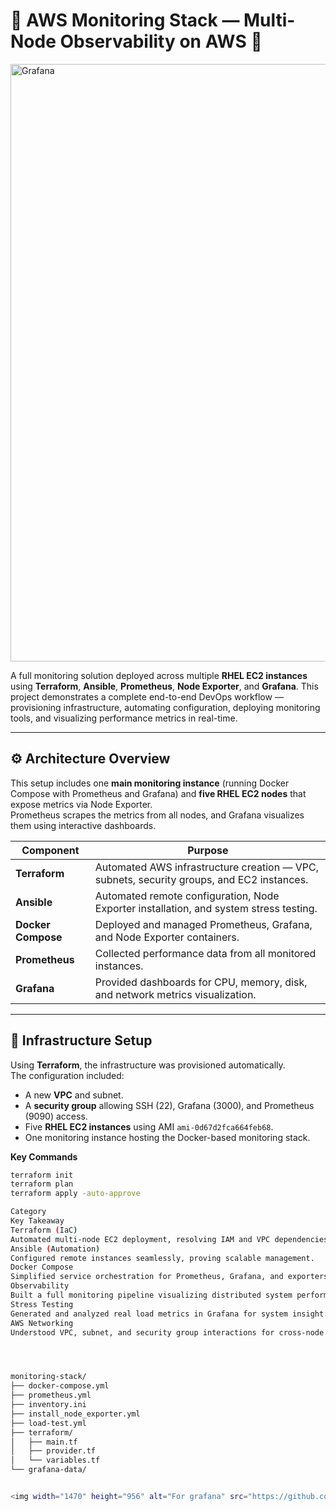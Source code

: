 # 🧠 AWS Monitoring Stack — Multi-Node Observability on AWS 🚀

<img width="1470" height="956" alt="Grafana" src="https://github.com/user-attachments/assets/e7dee490-bb3b-467b-be95-ae45ba34b622" />

A full monitoring solution deployed across multiple **RHEL EC2 instances** using **Terraform**, **Ansible**, **Prometheus**, **Node Exporter**, and **Grafana**. This project demonstrates a complete end-to-end DevOps workflow — provisioning infrastructure, automating configuration, deploying monitoring tools, and visualizing performance metrics in real-time.  

---

## ⚙️ Architecture Overview

This setup includes one **main monitoring instance** (running Docker Compose with Prometheus and Grafana) and **five RHEL EC2 nodes** that expose metrics via Node Exporter.  
Prometheus scrapes the metrics from all nodes, and Grafana visualizes them using interactive dashboards.

| Component | Purpose |
|------------|----------|
| **Terraform** | Automated AWS infrastructure creation — VPC, subnets, security groups, and EC2 instances. |
| **Ansible** | Automated remote configuration, Node Exporter installation, and system stress testing. |
| **Docker Compose** | Deployed and managed Prometheus, Grafana, and Node Exporter containers. |
| **Prometheus** | Collected performance data from all monitored instances. |
| **Grafana** | Provided dashboards for CPU, memory, disk, and network metrics visualization. |

---

## 🧩 Infrastructure Setup

Using **Terraform**, the infrastructure was provisioned automatically.  
The configuration included:
- A new **VPC** and subnet.
- A **security group** allowing SSH (22), Grafana (3000), and Prometheus (9090) access.
- Five **RHEL EC2 instances** using AMI `ami-0d67d2fca664feb68`.
- One monitoring instance hosting the Docker-based monitoring stack.

**Key Commands**
```bash
terraform init
terraform plan
terraform apply -auto-approve

Category
Key Takeaway
Terraform (IaC)
Automated multi-node EC2 deployment, resolving IAM and VPC dependencies.
Ansible (Automation)
Configured remote instances seamlessly, proving scalable management.
Docker Compose
Simplified service orchestration for Prometheus, Grafana, and exporters.
Observability
Built a full monitoring pipeline visualizing distributed system performance.
Stress Testing
Generated and analyzed real load metrics in Grafana for system insight.
AWS Networking
Understood VPC, subnet, and security group interactions for cross-node communication.




monitoring-stack/
├── docker-compose.yml
├── prometheus.yml
├── inventory.ini
├── install_node_exporter.yml
├── load-test.yml
├── terraform/
│   ├── main.tf
│   ├── provider.tf
│   └── variables.tf
└── grafana-data/


<img width="1470" height="956" alt="For grafana" src="https://github.com/user-attachments/assets/e073538a-df6f-4683-bf40-acaac427a2dc" />

